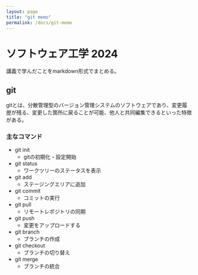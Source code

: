 ```yaml
---
layout: page
title: "git memo"
permalink: /docs/git-memo
---
```


# ソフトウェア工学 2024

講義で学んだことをmarkdown形式でまとめる。

## git
gitとは、分散管理型のバージョン管理システムのソフトウェアであり、変更履歴が残る、変更した箇所に戻ることが可能、他人と共同編集できるといった特徴がある。

### 主なコマンド
  
* git init  
    * gitの初期化・設定開始
* git status
    * ワークツリーのステータスを表示
* git add
    * ステージングエリアに追加
* git commit
    * コミットの実行
* git pull
    * リモートレポジトリの同期
* git push
    * 変更をアップロードする
* git branch
    * ブランチの作成
* git checkout
    * ブランチの切り替え
* git merge
    * ブランチの統合
